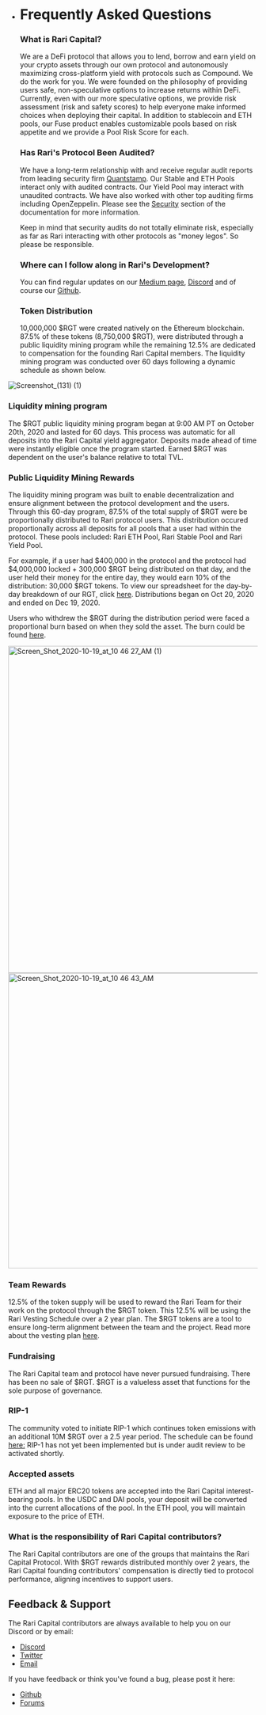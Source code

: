 
- # Frequently Asked Questions

  ### What is Rari Capital?

  We are a DeFi protocol that allows you to lend, borrow and earn yield on your crypto assets through our own protocol and autonomously maximizing cross-platform yield with protocols such as Compound.  We do the work for you.  We were founded on the philosophy of providing users safe, non-speculative options to increase returns within DeFi.  Currently, even with our more speculative options, we provide risk assessment (risk and safety scores) to help everyone make informed choices when deploying their capital. In addition to stablecoin and ETH pools, our Fuse product enables customizable pools based on risk appetite and we provide a Pool Risk Score for each.

  ### Has Rari's Protocol Been Audited?

  We have a long-term relationship with and receive regular audit reports from leading security firm [Quantstamp](https://quantstamp.com/). Our Stable and ETH Pools interact only with audited contracts. Our Yield Pool may interact with unaudited contracts.  We have also worked with other top auditing firms including OpenZeppelin.  Please see the [Security](https://docs-info.vercel.app/security/) section of the documentation for more information.

  Keep in mind that security audits do not totally eliminate risk, especially as far as Rari interacting with other protocols as "money legos". So please be responsible.

  ### Where can I follow along in Rari's Development?

  You can find regular updates on our [Medium page](https://raricapital.medium.com/), [Discord](https://discord.gg/QkHAJNqh) and of course our [Github](https://github.com/Rari-Capital).

  ### Token Distribution

  10,000,000 $RGT were created natively on the Ethereum blockchain. 87.5% of these tokens (8,750,000 $RGT), were distributed through a public liquidity mining program while the remaining 12.5% are dedicated to compensation for the founding Rari Capital members. The liquidity mining program was conducted over 60 days following a dynamic schedule as shown below.

![Screenshot_(131) (1)](https://user-images.githubusercontent.com/50163445/123557865-213a0600-d748-11eb-988e-6e1b22a11abb.png)

  ### Liquidity mining program

  The $RGT public liquidity mining program began at 9:00 AM PT on October 20th, 2020 and lasted for 60 days. This process was automatic for all deposits into the Rari Capital yield aggregator. Deposits made ahead of time were instantly eligible once the program started. Earned $RGT was dependent on the user's balance relative to total TVL.


  ### Public Liquidity Mining Rewards

  The liquidity mining program was built to enable decentralization and ensure alignment between the protocol development and the users. Through this 60-day program, 87.5% of the total supply of $RGT were be proportionally distributed to Rari protocol users. This distribution occured proportionally across all deposits for all pools that a user had within the protocol. These pools included: Rari ETH Pool, Rari Stable Pool and Rari Yield Pool.

  For example, if a user had $400,000 in the protocol and the protocol had $4,000,000 locked + 300,000 $RGT being distributed on that day, and the user held their money for the entire day, they would earn 10% of the distribution: 30,000 $RGT tokens. To view our spreadsheet for the day-by-day breakdown of our RGT, click [here](https://docs.google.com/spreadsheets/d/1qXDQB7OgGbWgvcUZv9AbNFsKdViPjlyQiQ8FqcQTUlU/edit?usp=sharing). Distributions began on Oct 20, 2020 and ended on Dec 19, 2020.

  Users who withdrew the $RGT during the distribution period were faced a proportional burn based on when they sold the asset. The burn could be found [here](https://docs.google.com/spreadsheets/d/1CVD4VmYWtAg3sXdlQYpZAu7nhSAe2ATmOLQRFjMwBHs/edit#gid=0).
  
  <img width="661" alt="Screen_Shot_2020-10-19_at_10 46 27_AM (1)" src="https://user-images.githubusercontent.com/50163445/123557870-2f882200-d748-11eb-93ee-ea121c1ae069.png">
<img width="597" alt="Screen_Shot_2020-10-19_at_10 46 43_AM" src="https://user-images.githubusercontent.com/50163445/123557872-357e0300-d748-11eb-8821-84d1ce13d6b6.png">


  ### Team Rewards

  12.5% of the token supply will be used to reward the Rari Team for their work on the protocol through the $RGT token. This 12.5% will be using the Rari Vesting Schedule over a 2 year plan. The $RGT tokens are a tool to ensure long-term alignment between the team and the project. Read more about the vesting plan [here](https://medium.com/rari-capital/an-updated-take-on-vesting-8b3aa8c3a902).

  ### Fundraising

  The Rari Capital team and protocol have never pursued fundraising. There has been no sale of $RGT. $RGT is a valueless asset that functions for the sole purpose of governance.

  ### RIP-1

  The community voted to initiate RIP-1 which continues token emissions with an additional 10M $RGT over a 2.5 year period. The schedule can be found [here:](https://docs.google.com/spreadsheets/d/1tDHhf2oCUCJKUNrPJgFerEGePIJgVlfvjmtmOlhDf7I/edit#gid=0.) RIP-1 has not yet been implemented but is under audit review to be activated shortly.

  ### Accepted assets

  ETH and all major ERC20 tokens are accepted into the Rari Capital interest-bearing pools. In the USDC and DAI pools, your deposit will be converted into the current allocations of the pool. In the ETH pool, you will maintain exposure to the price of ETH.

  ### What is the responsibility of Rari Capital contributors?

  The Rari Capital contributors are one of the groups that maintains the Rari Capital Protocol. With $RGT rewards distributed monthly over 2 years, the Rari Capital founding contributors' compensation is directly tied to protocol performance, aligning incentives to support users.

  ## Feedback & Support

  The Rari Capital contributors are always available to help you on our Discord or by email:

  - [Discord]([http://discord.gg/mtb6W57Ap6](https://t.co/nGY7gkihfQ?amp=1))
  - [Twitter](https://twitter.com/RariCapital)
  - [Email](help@rari.capital)

  If you have feedback or think you've found a bug, please post it here:

  - [Github](https://github.com/Rari-Capital)
  - [Forums](forums.rari.capital)

